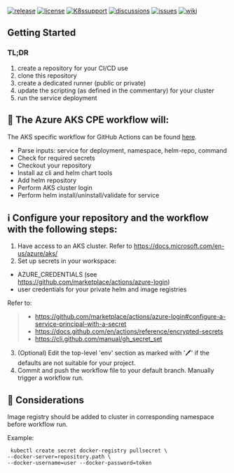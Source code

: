 [![release](https://flat.badgen.net/github/release/genesys/multicloud-services?color=pink)](https://github.com/genesys/multicloud-services/)
[![license](https://flat.badgen.net/github/license/genesys/multicloud-services?color=blue)](/LICENSE)
[![K8ssupport](https://flat.badgen.net/badge/supported%20K8s%20release/1.22/cyan)](https://all.docs.genesys.com/ReleaseNotes/Current/GenesysEngage-cloud/PrivateEdition)
[![discussions](https://img.shields.io/github/discussions/genesys/multicloud-services?style=flat-square&color=green)](https://github.com/genesys/multicloud-services/discussions)
[![issues](https://flat.badgen.net/github/open-issues/genesys/multicloud-services?color=purple)](https://github.com/genesys/multicloud-services/issues)
[![wiki](https://img.shields.io/badge/wiki-documentation-forestgreen?style=flat-square)](https://github.com/genesys/multicloud-services/wiki)
## Getting Started

### TL;DR
1. create a repository for your CI/CD use
2. clone this repository
3. create a dedicated runner (public or private)
4. update the scripting (as defined in the commentary) for your cluster
5. run the service deployment

## 💁 The Azure AKS CPE workflow will:

The AKS specific workflow for GitHub Actions can be found [here](/.github/workflows/deploy_service_aks.yaml).

- Parse inputs: service for deployment, namespace, helm-repo, command
- Check for required secrets
- Checkout your repository
- Install az cli and helm chart tools
- Add helm repository
- Perform AKS cluster login
- Perform helm install/uninstall/validate for service

## ℹ️ Configure your repository and the workflow with the following steps:
1. Have access to an AKS cluster. Refer to https://docs.microsoft.com/en-us/azure/aks/
2. Set up secrets in your workspace:
- AZURE_CREDENTIALS (see https://github.com/marketplace/actions/azure-login)
- user credentials for your private helm and image registries

Refer to:   

> - https://github.com/marketplace/actions/azure-login#configure-a-service-principal-with-a-secret
> - https://docs.github.com/en/actions/reference/encrypted-secrets
> - https://cli.github.com/manual/gh_secret_set
3. (Optional) Edit the top-level 'env' section as marked with '🖊️' if the defaults are not suitable for your project.
4. Commit and push the workflow file to your default branch. Manually trigger a workflow run.
## 📃 Considerations
Image registry should be added to cluster in corresponding namespace before workflow run.

Example:
```
 kubectl create secret docker-registry pullsecret \
--docker-server=repository.path \
--docker-username=user --docker-password=token
```



